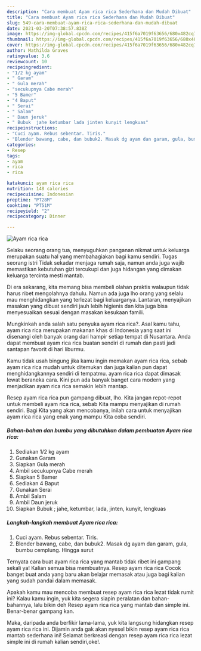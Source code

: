 ```yaml
---
description: "Cara membuat Ayam rica rica Sederhana dan Mudah Dibuat"
title: "Cara membuat Ayam rica rica Sederhana dan Mudah Dibuat"
slug: 549-cara-membuat-ayam-rica-rica-sederhana-dan-mudah-dibuat
date: 2021-03-20T07:38:57.838Z
image: https://img-global.cpcdn.com/recipes/415f6a7019f63656/680x482cq70/ayam-rica-rica-foto-resep-utama.jpg
thumbnail: https://img-global.cpcdn.com/recipes/415f6a7019f63656/680x482cq70/ayam-rica-rica-foto-resep-utama.jpg
cover: https://img-global.cpcdn.com/recipes/415f6a7019f63656/680x482cq70/ayam-rica-rica-foto-resep-utama.jpg
author: Mathilda Graves
ratingvalue: 3.6
reviewcount: 10
recipeingredient:
- "1/2 kg ayam"
- " Garam"
- " Gula merah"
- "secukupnya Cabe merah"
- "5 Bamer"
- "4 Baput"
- " Serai"
- " Salam"
- " Daun jeruk"
- " Bubuk  jahe ketumbar lada jinten kunyit lengkuas"
recipeinstructions:
- "Cuci ayam. Rebus sebentar. Tiris."
- "Blender bawang, cabe, dan bubuk2. Masak dg ayam dan garam, gula, bumbu cemplung. Hingga surut"
categories:
- Resep
tags:
- ayam
- rica
- rica

katakunci: ayam rica rica 
nutrition: 148 calories
recipecuisine: Indonesian
preptime: "PT28M"
cooktime: "PT51M"
recipeyield: "2"
recipecategory: Dinner

---
```



![Ayam rica rica](https://img-global.cpcdn.com/recipes/415f6a7019f63656/680x482cq70/ayam-rica-rica-foto-resep-utama.jpg)

Selaku seorang orang tua, menyuguhkan panganan nikmat untuk keluarga merupakan suatu hal yang membahagiakan bagi kamu sendiri. Tugas seorang istri Tidak sekadar menjaga rumah saja, namun anda juga wajib memastikan kebutuhan gizi tercukupi dan juga hidangan yang dimakan keluarga tercinta mesti mantab.

Di era  sekarang, kita memang bisa membeli olahan praktis walaupun tidak harus ribet mengolahnya dahulu. Namun ada juga lho orang yang selalu mau menghidangkan yang terlezat bagi keluarganya. Lantaran, menyajikan masakan yang dibuat sendiri jauh lebih higienis dan kita juga bisa menyesuaikan sesuai dengan masakan kesukaan famili. 



Mungkinkah anda salah satu penyuka ayam rica rica?. Asal kamu tahu, ayam rica rica merupakan makanan khas di Indonesia yang saat ini disenangi oleh banyak orang dari hampir setiap tempat di Nusantara. Anda dapat membuat ayam rica rica buatan sendiri di rumah dan pasti jadi santapan favorit di hari liburmu.

Kamu tidak usah bingung jika kamu ingin memakan ayam rica rica, sebab ayam rica rica mudah untuk ditemukan dan juga kalian pun dapat menghidangkannya sendiri di tempatmu. ayam rica rica dapat dimasak lewat beraneka cara. Kini pun ada banyak banget cara modern yang menjadikan ayam rica rica semakin lebih mantap.

Resep ayam rica rica pun gampang dibuat, lho. Kita jangan repot-repot untuk membeli ayam rica rica, sebab Kita mampu menyajikan di rumah sendiri. Bagi Kita yang akan mencobanya, inilah cara untuk menyajikan ayam rica rica yang enak yang mampu Kita coba sendiri.

<!--inarticleads1-->

##### Bahan-bahan dan bumbu yang dibutuhkan dalam pembuatan Ayam rica rica:

1. Sediakan 1/2 kg ayam
1. Gunakan  Garam
1. Siapkan  Gula merah
1. Ambil secukupnya Cabe merah
1. Siapkan 5 Bamer
1. Sediakan 4 Baput
1. Gunakan  Serai
1. Ambil  Salam
1. Ambil  Daun jeruk
1. Siapkan  Bubuk ; jahe, ketumbar, lada, jinten, kunyit, lengkuas




<!--inarticleads2-->

##### Langkah-langkah membuat Ayam rica rica:

1. Cuci ayam. Rebus sebentar. Tiris.
1. Blender bawang, cabe, dan bubuk2. Masak dg ayam dan garam, gula, bumbu cemplung. Hingga surut




Ternyata cara buat ayam rica rica yang mantab tidak ribet ini gampang sekali ya! Kalian semua bisa membuatnya. Resep ayam rica rica Cocok banget buat anda yang baru akan belajar memasak atau juga bagi kalian yang sudah pandai dalam memasak.

Apakah kamu mau mencoba membuat resep ayam rica rica lezat tidak rumit ini? Kalau kamu ingin, yuk kita segera siapin peralatan dan bahan-bahannya, lalu bikin deh Resep ayam rica rica yang mantab dan simple ini. Benar-benar gampang kan. 

Maka, daripada anda berfikir lama-lama, yuk kita langsung hidangkan resep ayam rica rica ini. Dijamin anda gak akan nyesel bikin resep ayam rica rica mantab sederhana ini! Selamat berkreasi dengan resep ayam rica rica lezat simple ini di rumah kalian sendiri,oke!.

